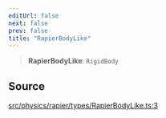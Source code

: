 ```yaml
---
editUrl: false
next: false
prev: false
title: "RapierBodyLike"
---
```


> **RapierBodyLike**: `RigidBody`

## Source

[src/physics/rapier/types/RapierBodyLike.ts:3](https://github.com/relishinc/dill-pixel/blob/10f512f7f577ca5e74162827f11215b28df5ca97/src/physics/rapier/types/RapierBodyLike.ts#L3)

